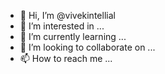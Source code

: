 - 👋 Hi, I’m @vivekintellial
- 👀 I’m interested in ...
- 🌱 I’m currently learning ...
- 💞️ I’m looking to collaborate on ...
- 📫 How to reach me ...

<!---
vivekintellial/vivekintellial is a ✨ special ✨ repository because its `README.md` (this file) appears on your GitHub profile.
You can click the Preview link to take a look at your changes.
--->
